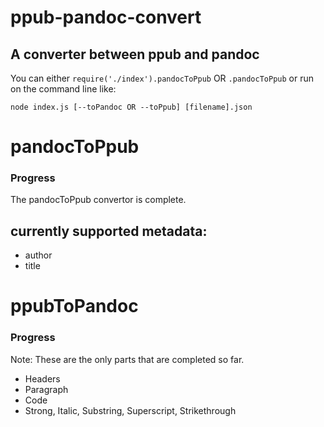 # ppub-pandoc-convert

## A converter between ppub and pandoc

You can either `require('./index').pandocToPpub` OR `.pandocToPpub` or run on the command line like:

`node index.js [--toPandoc OR --toPpub] [filename].json`

# pandocToPpub

### Progress

The pandocToPpub convertor is complete.

## currently supported metadata:

- author
- title


# ppubToPandoc

### Progress

Note: These are the only parts that are completed so far.

- Headers
- Paragraph
- Code
- Strong, Italic, Substring, Superscript, Strikethrough
